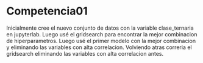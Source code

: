 # Competencia01
Inicialmente cree el nuevo conjunto de datos con la variable clase_ternaria en jupyterlab. Luego usé el gridsearch para encontrar la mejor combinacion de hiperparametros. Luego usé el primer modelo con la mejor combinacion y eliminando las variables con alta correlacion. Volviendo atras correria el gridsearch eliminando las variables con alta correlacion antes.
